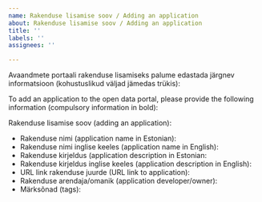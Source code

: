 ```yaml
---
name: Rakenduse lisamise soov / Adding an application
about: Rakenduse lisamise soov / Adding an application
title: ''
labels: ''
assignees: ''

---
```


Avaandmete portaali rakenduse lisamiseks palume edastada järgnev informatsioon (kohustuslikud väljad jämedas trükis):

To add an application to the open data portal, please provide the following information (compulsory information in bold):


Rakenduse lisamise soov (adding an application):

*	Rakenduse nimi (application name in Estonian):
*	Rakenduse nimi inglise keeles  (application name in English):
*	Rakenduse kirjeldus (application description in Estonian:
*	Rakenduse kirjeldus inglise keeles (application description in English):
*	URL link rakenduse juurde (URL link to application):
*	Rakenduse arendaja/omanik (application developer/owner):
*	Märksõnad (tags):
